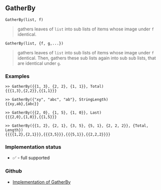 ## GatherBy

```
GatherBy(list, f) 
```

> gathers leaves of `list` into sub lists of items whose image under `f` identical.
 
```
GatherBy(list, {f, g,...}) 
```

> gathers leaves of `list` into sub lists of items whose image under `f` identical. Then, gathers these sub lists again into sub sub lists, that are identical under `g`.

### Examples

``` 
>> GatherBy({{1, 3}, {2, 2}, {1, 1}}, Total)
{{{1,3},{2,2}},{{1,1}}}
     
>> GatherBy({"xy", "abc", "ab"}, StringLength)
{{xy,ab},{abc}}
     
>> GatherBy({{2, 0}, {1, 5}, {1, 0}}, Last)
{{{2,0},{1,0}},{{1,5}}}
     
>> GatherBy({{1, 2}, {2, 1}, {3, 5}, {5, 1}, {2, 2, 2}}, {Total, Length})
{{{{1,2},{2,1}}},{{{3,5}}},{{{5,1}},{{2,2,2}}}} 
```






### Implementation status

* &#x2705; - full supported

### Github

* [Implementation of GatherBy](https://github.com/axkr/symja_android_library/blob/master/symja_android_library/matheclipse-core/src/main/java/org/matheclipse/core/builtin/ListFunctions.java#L3407) 

